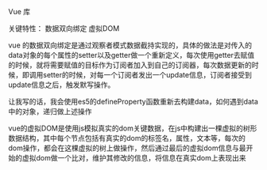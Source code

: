 Vue 库

关键特性： 数据双向绑定 虚拟DOM

vue 的数据双向绑定是通过观察者模式数据截持实现的，具体的做法是对传入的data对象的每个属性的setter以及getter做一个重新定义，每次使用getter去赋值的时候，就将需要赋值的目标作为订阅者加入到自己的订阅器，每次数据更新的时候，即调用setter的时候，对每一个订阅者发出一个update信息，订阅者接受到update信息之后，触发默写操作。

让我写的话，我会使用es5的defineProperty函数重新去构建data，如何遇到data中的对象，递归做上述操作

vue的虚拟DOM是使用js模拟真实的dom关键数据，在js中构建出一棵虚拟的树形数据结构，其中每个节点包括有真实的dom的标签名，属性，文本等，每次的dom操作，都会在这棵虚拟的树上做操作，然后通过最后的虚拟dom信息与最开始的虚拟dom做一个比对，维护其修改的信息，将信息在真实dom上表现出来